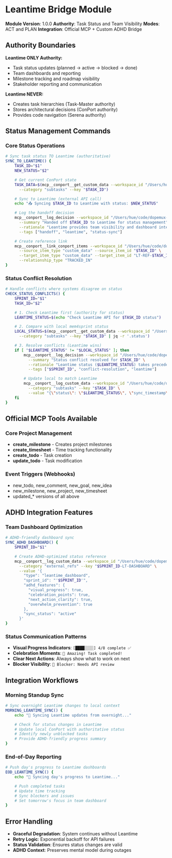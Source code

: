 # Leantime Bridge Module

**Module Version**: 1.0.0
**Authority**: Task Status and Team Visibility
**Modes**: ACT and PLAN
**Integration**: Official MCP + Custom ADHD Bridge

## Authority Boundaries

**Leantime ONLY Authority:**
- Task status updates (planned → active → blocked → done)
- Team dashboards and reporting
- Milestone tracking and roadmap visibility
- Stakeholder reporting and communication

**Leantime NEVER:**
- Creates task hierarchies (Task-Master authority)
- Stores architectural decisions (ConPort authority)
- Provides code navigation (Serena authority)

## Status Management Commands

### Core Status Operations
```bash
# Sync task status TO Leantime (authoritative)
SYNC_TO_LEANTIME() {
    TASK_ID="$1"
    NEW_STATUS="$2"

    # Get current ConPort state
    TASK_DATA=$(mcp__conport__get_custom_data --workspace_id "/Users/hue/code/dopemux-mvp" \
      --category "subtasks" --key "$TASK_ID")

    # Sync to Leantime (external API call)
    echo "📤 Syncing $TASK_ID to Leantime with status: $NEW_STATUS"

    # Log the handoff decision
    mcp__conport__log_decision --workspace_id "/Users/hue/code/dopemux-mvp" \
      --summary "Handed off $TASK_ID to Leantime for status management" \
      --rationale "Leantime provides team visibility and dashboard integration" \
      --tags ["handoff", "leantime", "status-sync"]

    # Create reference link
    mcp__conport__link_conport_items --workspace_id "/Users/hue/code/dopemux-mvp" \
      --source_item_type "custom_data" --source_item_id "$TASK_ID" \
      --target_item_type "custom_data" --target_item_id "LT-REF-$TASK_ID" \
      --relationship_type "TRACKED_IN"
}
```

### Status Conflict Resolution
```bash
# Handle conflicts where systems disagree on status
CHECK_STATUS_CONFLICTS() {
    SPRINT_ID="$1"
    TASK_ID="$2"

    # 1. Check Leantime first (authority for status)
    LEANTIME_STATUS=$(echo "Check Leantime API for $TASK_ID status")

    # 2. Compare with local mem4sprint status
    LOCAL_STATUS=$(mcp__conport__get_custom_data --workspace_id "/Users/hue/code/dopemux-mvp" \
      --category "subtasks" --key "$TASK_ID" | jq -r '.status')

    # 3. Resolve conflicts (Leantime wins)
    if [ "$LEANTIME_STATUS" != "$LOCAL_STATUS" ]; then
        mcp__conport__log_decision --workspace_id "/Users/hue/code/dopemux-mvp" \
          --summary "Status conflict resolved for $TASK_ID" \
          --rationale "Leantime status ($LEANTIME_STATUS) takes precedence over local status ($LOCAL_STATUS)" \
          --tags ["$SPRINT_ID", "conflict-resolution", "leantime"]

        # Update local to match Leantime
        mcp__conport__log_custom_data --workspace_id "/Users/hue/code/dopemux-mvp" \
          --category "subtasks" --key "$TASK_ID" \
          --value "{\"status\": \"$LEANTIME_STATUS\", \"sync_timestamp\": \"$(date -u +%Y-%m-%dT%H:%M:%SZ)\"}"
    fi
}
```

## Official MCP Tools Available

### Core Project Management
- **create_milestone** - Creates project milestones
- **create_timesheet** - Time tracking functionality
- **create_todo** - Task creation
- **update_todo** - Task modification

### Event Triggers (Webhooks)
- new_todo, new_comment, new_goal, new_idea
- new_milestone, new_project, new_timesheet
- updated_* versions of all above

## ADHD Integration Features

### Team Dashboard Optimization
```bash
# ADHD-friendly dashboard sync
SYNC_ADHD_DASHBOARD() {
    SPRINT_ID="$1"

    # Create ADHD-optimized status reference
    mcp__conport__log_custom_data --workspace_id "/Users/hue/code/dopemux-mvp" \
      --category "external_refs" --key "$SPRINT_ID-LT-DASHBOARD" \
      --value '{
        "type": "leantime_dashboard",
        "sprint_id": "'$SPRINT_ID'",
        "adhd_features": {
          "visual_progress": true,
          "celebration_points": true,
          "next_action_clarity": true,
          "overwhelm_prevention": true
        },
        "sync_status": "active"
      }'
}
```

### Status Communication Patterns
- **Visual Progress Indicators**: `[████░░░░] 4/8 complete ✅`
- **Celebration Moments**: `🎉 Amazing! Task completed!`
- **Clear Next Actions**: Always show what to work on next
- **Blocker Visibility**: `🚨 Blocker: Needs API review`

## Integration Workflows

### Morning Standup Sync
```bash
# Sync overnight Leantime changes to local context
MORNING_LEANTIME_SYNC() {
    echo "🌅 Syncing Leantime updates from overnight..."

    # Check for status changes in Leantime
    # Update local ConPort with authoritative status
    # Identify newly unblocked tasks
    # Provide ADHD-friendly progress summary
}
```

### End-of-Day Reporting
```bash
# Push day's progress to Leantime dashboards
EOD_LEANTIME_SYNC() {
    echo "🌙 Syncing day's progress to Leantime..."

    # Push completed tasks
    # Update time tracking
    # Sync blockers and issues
    # Set tomorrow's focus in team dashboard
}
```

## Error Handling

- **Graceful Degradation**: System continues without Leantime
- **Retry Logic**: Exponential backoff for API failures
- **Status Validation**: Ensures status changes are valid
- **ADHD Context**: Preserves mental model during outages